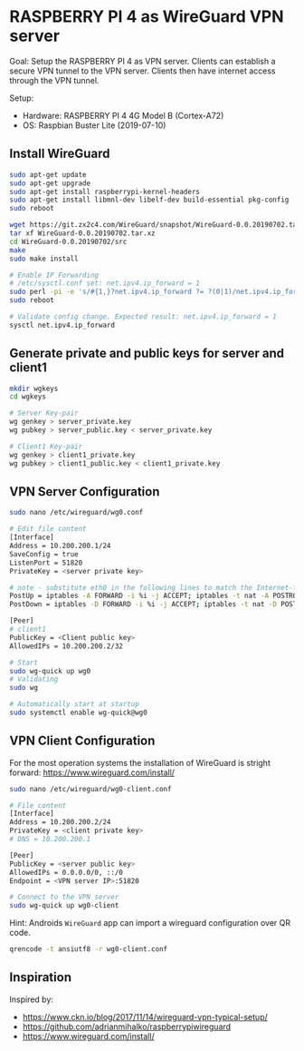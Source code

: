 # RASPBERRY PI 4 as WireGuard VPN server

Goal: Setup the RASPBERRY PI 4 as VPN server. Clients can establish a secure VPN tunnel to the VPN server. Clients then have internet access through the VPN tunnel.

Setup:

- Hardware: RASPBERRY PI 4 4G Model B (Cortex-A72)
- OS: Raspbian Buster Lite (2019-07-10)

## Install WireGuard

```bash
sudo apt-get update
sudo apt-get upgrade
sudo apt-get install raspberrypi-kernel-headers
sudo apt-get install libmnl-dev libelf-dev build-essential pkg-config
sudo reboot

wget https://git.zx2c4.com/WireGuard/snapshot/WireGuard-0.0.20190702.tar.xz
tar xf WireGuard-0.0.20190702.tar.xz
cd WireGuard-0.0.20190702/src
make
sudo make install
```

```bash
# Enable IP Forwarding
# /etc/sysctl.conf set: net.ipv4.ip_forward = 1
sudo perl -pi -e 's/#{1,}?net.ipv4.ip_forward ?= ?(0|1)/net.ipv4.ip_forward = 1/g' /etc/sysctl.conf
sudo reboot

# Validate config change. Expected result: net.ipv4.ip_forward = 1
sysctl net.ipv4.ip_forward
```

## Generate private and public keys for server and client1

```bash
mkdir wgkeys
cd wgkeys

# Server Key-pair
wg genkey > server_private.key
wg pubkey > server_public.key < server_private.key

# Client1 Key-pair
wg genkey > client1_private.key
wg pubkey > client1_public.key < client1_private.key
```

## VPN Server Configuration

```bash
sudo nano /etc/wireguard/wg0.conf

# Edit file content
[Interface]
Address = 10.200.200.1/24
SaveConfig = true
ListenPort = 51820
PrivateKey = <server private key>

# note - substitute eth0 in the following lines to match the Internet-facing interface
PostUp = iptables -A FORWARD -i %i -j ACCEPT; iptables -t nat -A POSTROUTING -o eth0 -j MASQUERADE
PostDown = iptables -D FORWARD -i %i -j ACCEPT; iptables -t nat -D POSTROUTING -o eth0 -j MASQUERADE

[Peer]
# client1
PublicKey = <Client public key>
AllowedIPs = 10.200.200.2/32
```

```bash
# Start
sudo wg-quick up wg0
# Validating
sudo wg

# Automatically start at startup
sudo systemctl enable wg-quick@wg0
```

## VPN Client Configuration

For the most operation systems the installation of WireGuard is stright forward: https://www.wireguard.com/install/

```bash
sudo nano /etc/wireguard/wg0-client.conf

# File content
[Interface]
Address = 10.200.200.2/24
PrivateKey = <client private key>
# DNS = 10.200.200.1

[Peer]
PublicKey = <server public key>
AllowedIPs = 0.0.0.0/0, ::/0
Endpoint = <VPN server IP>:51820
```

```bash
# Connect to the VPN server
sudo wg-quick up wg0-client
```

Hint: Androids `WireGuard` app can import a wireguard configuration over QR code.

```bash
qrencode -t ansiutf8 -r wg0-client.conf
```

## Inspiration

Inspired by:

- https://www.ckn.io/blog/2017/11/14/wireguard-vpn-typical-setup/
- https://github.com/adrianmihalko/raspberrypiwireguard
- https://www.wireguard.com/install/
